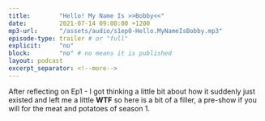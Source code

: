 ```yaml
---
title:        "Hello! My Name Is >>Bobby<<"
date:         2021-07-14 09:00:00 +1200
mp3-url:      "/assets/audio/s1ep0-Hello.MyNameIsBobby.mp3"
episode-type: trailer # or "full"
explicit:     "no"
block:        "no" # no means it is published
layout: podcast
excerpt_separator: <!--more-->
---
```

<!--more-->

After reflecting on Ep1 - I got thinking a little bit about how it suddenly just existed and left me a little **WTF** so here is a bit of a filler, a pre-show if you will for the meat and potatoes of season 1.